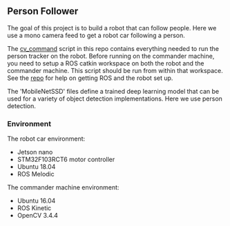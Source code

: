 ## Person Follower

The goal of this project is to build a robot that can follow people. Here we use a mono camera feed to get a robot car following a person.

The [cv_command]() script in this repo contains everything needed to run the person tracker on the robot. Before running on the commander machine, you need to setup a ROS catkin workspace on both the robot and the commander machine. This script should be run from within that workspace. See the [repo](https://github.com/goromal/lab_turtlebot) for help on getting ROS and the robot set up.

The 'MobileNetSSD' files define a trained deep learning model that can be used for a variety of object detection implementations. Here we use person detection.


### Environment
The robot car environment:
- Jetson nano
- STM32F103RCT6 motor controller
- Ubuntu 18.04
- ROS Melodic

The commander machine environment:
- Ubuntu 16.04
- ROS Kinetic
- OpenCV 3.4.4